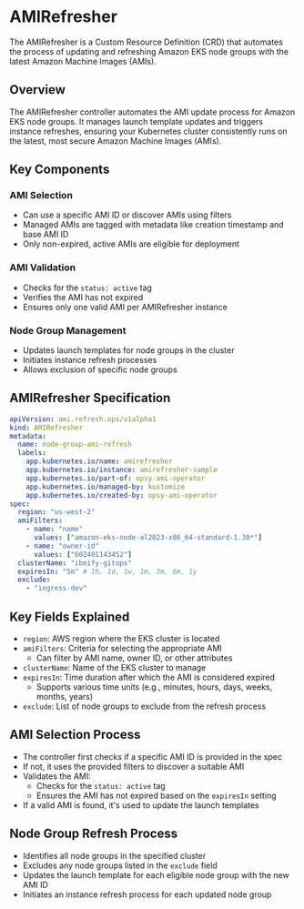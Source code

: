 # AMIRefresher

The AMIRefresher is a Custom Resource Definition (CRD) that automates the process of updating and refreshing Amazon EKS node groups with the latest Amazon Machine Images (AMIs).

## **Overview**

The AMIRefresher controller automates the AMI update process for Amazon EKS node groups. It manages launch template updates and triggers instance refreshes, ensuring your Kubernetes cluster consistently runs on the latest, most secure Amazon Machine Images (AMIs).


## **Key Components**

###  AMI Selection

- Can use a specific AMI ID or discover AMIs using filters
- Managed AMIs are tagged with metadata like creation timestamp and base AMI ID
- Only non-expired, active AMIs are eligible for deployment

### AMI Validation

- Checks for the `status: active` tag
- Verifies the AMI has not expired
- Ensures only one valid AMI per AMIRefresher instance

###  Node Group Management

- Updates launch templates for node groups in the cluster
- Initiates instance refresh processes
- Allows exclusion of specific node groups

## **AMIRefresher Specification**

```yaml
apiVersion: ami.refresh.ops/v1alpha1
kind: AMIRefresher
metadata:
  name: node-group-ami-refresh
  labels:
    app.kubernetes.io/name: amirefresher
    app.kubernetes.io/instance: amirefresher-sample
    app.kubernetes.io/part-of: opsy-ami-operator
    app.kubernetes.io/managed-by: kustomize
    app.kubernetes.io/created-by: opsy-ami-operator
spec:
  region: "us-west-2"
  amiFilters:
    - name: "name"
      values: ["amazon-eks-node-al2023-x86_64-standard-1.30*"]
    - name: "owner-id"
      values: ["602401143452"]
  clusterName: "ibeify-gitops"
  expiresIn: "5m" # 1h, 1d, 1w, 1m, 3m, 6m, 1y
  exclude:
    - "ingress-dev"
```

## **Key Fields Explained**

- `region`: AWS region where the EKS cluster is located
- `amiFilters`: Criteria for selecting the appropriate AMI
  - Can filter by AMI name, owner ID, or other attributes
- `clusterName`: Name of the EKS cluster to manage
- `expiresIn`: Time duration after which the AMI is considered expired
  - Supports various time units (e.g., minutes, hours, days, weeks, months, years)
- `exclude`: List of node groups to exclude from the refresh process

## **AMI Selection Process**

- The controller first checks if a specific AMI ID is provided in the spec
- If not, it uses the provided filters to discover a suitable AMI
- Validates the AMI:
   - Checks for the `status: active` tag
   - Ensures the AMI has not expired based on the `expiresIn` setting
- If a valid AMI is found, it's used to update the launch templates

## **Node Group Refresh Process**

- Identifies all node groups in the specified cluster
- Excludes any node groups listed in the `exclude` field
- Updates the launch template for each eligible node group with the new AMI ID
- Initiates an instance refresh process for each updated node group


